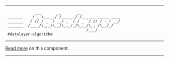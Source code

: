 -------------------------------------------------------------------------------
```
             ___       __       __                 
 _______    / _ \___ _/ /____ _/ /__ ___ _____ ____
 _______   / // / _ `/ __/ _ `/ / _ `/ // / -_) __/
 _______  /____/\_,_/\__/\_,_/_/\_,_/\_, /\__/_/   
                                    /___/          
 #datalayer-algorithm
```
-------------------------------------------------------------------------------

[Read more](src/site/markdown/index.md) on this component.

-------------------------------------------------------------------------------
